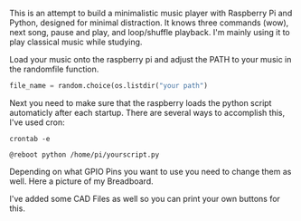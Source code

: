 This is an attempt to build a minimalistic music player with Raspberry Pi and Python, designed for minimal distraction. It knows three commands (wow), next song, pause and play, and loop/shuffle playback. I'm mainly using it to play classical music while studying.

Load your music onto the raspberry pi and adjust the PATH to your music in the randomfile function.

```python
file_name = random.choice(os.listdir("your path")
 ``` 

 Next you need to make sure that the raspberry loads the python script automaticly after each startup. There are several ways to accomplish this, I've used cron:
 ```
crontab -e
 ``` 

  ```
@reboot python /home/pi/yourscript.py
 ``` 

Depending on what GPIO Pins you want to use you need to change them as well. Here a picture of my Breadboard.

I've added some CAD Files as well so you can print your own buttons for this.

